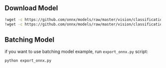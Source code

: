 ## Download Model

``` bash
!wget -c https://github.com/onnx/models/raw/master/vision/classification/resnet/model/resnet18-v2-7.onnx -O resnet18.onnx
!wget -c https://github.com/onnx/models/raw/master/vision/classification/resnet/model/resnet101-v2-7.onnx -O resnet101.onnx
```
## Batching Model
if you want to use batching model example, run `export_onnx.py` script:

``` bash
python export_onnx.py
```
